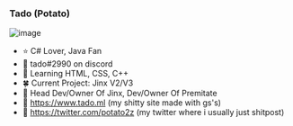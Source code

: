 ### Tado (Potato)

![image](https://user-images.githubusercontent.com/89509337/182741589-10f5ae32-195d-4b18-9fde-ceedb4eced0a.png)


- ⭐ C# Lover, Java Fan
- 🍼 tado#2990 on discord
- 🧊 Learning HTML, CSS, C++
- 🍀 Current Project: Jinx V2/V3
- 🎡 Head Dev/Owner Of Jinx, Dev/Owner Of Premitate
- 🍎 https://www.tado.ml (my shitty site made with gs's)
- 🐤 https://twitter.com/potato2z (my twitter where i usually just shitpost)



